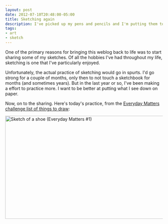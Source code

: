 ```yaml
---
layout: post
date: 2012-07-10T20:48:00-05:00
title: Sketching again
description: I've picked up my pens and pencils and I'm putting them to paper again.
tags:
- art
- sketch
---
```

One of the primary reasons for bringing this weblog back to life was to start sharing some of my sketches. Of all the hobbies I've had throughout my life, sketching is one that I've particularly enjoyed.

Unfortunately, the actual practice of sketching would go in spurts. I'd go strong for a couple of months, only then to not touch a sketchbook for months (and sometimes years). But in the last year or so, I've been making a effort to practice more. I want to be better at putting what I see down on paper.

Now, on to the sharing. Here's today's practice, from the [Everyday Matters challenge list of things to draw](http://dannygregory.wordpress.com/edm-challenges/):

<div class="cgraphics">
  <a id="edm1-sketch" class="fancybox" href="http://farm9.staticflickr.com/8016/7546827528_6d103fe2a2_o.png" title="Sketch of a shoe (Everyday Matters #1)"><img src="http://farm8.staticflickr.com/7113/7546827570_7ac91af721_o.png" width="550" height="329" alt="Sketch of a shoe (Everyday Matters #1)" /></a>
</div>
